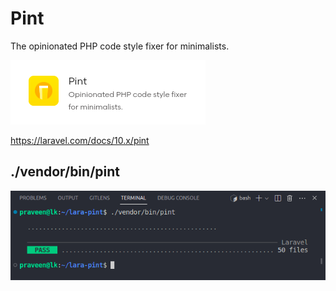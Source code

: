 # Pint

The opinionated PHP code style fixer for minimalists.

![](pint.png)

https://laravel.com/docs/10.x/pint

## ./vendor/bin/pint

![](pass.png)